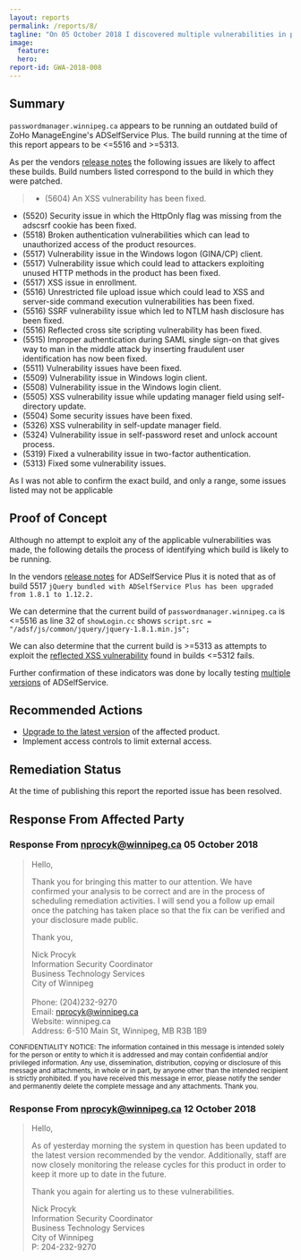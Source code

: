 ```yaml
---
layout: reports
permalink: /reports/8/
tagline: "On 05 October 2018 I discovered multiple vulnerabilities in passwordmanager.winnipeg.ca"
image:
  feature:
  hero:
report-id: GWA-2018-008
---
```


## Summary

`passwordmanager.winnipeg.ca` appears to be running an outdated build of ZoHo ManageEngine's ADSelfService Plus. The build running at the time of this report appears to be <=5516 and >=5313.

As per the vendors [release notes](https://www.manageengine.com/products/self-service-password/release-notes.html) the following issues are likely to affect these builds. Build numbers listed correspond to the build in which they were patched.

>- (5604) An XSS vulnerability has been fixed.
- (5520) Security issue in which the HttpOnly flag was missing from the adscsrf cookie has been fixed.
- (5518) Broken authentication vulnerabilities which can lead to unauthorized access of the product resources.
- (5517) Vulnerability issue in the Windows logon (GINA/CP) client.
- (5517) Vulnerability issue which could lead to attackers exploiting unused HTTP methods in the product has been fixed.
- (5517) XSS issue in enrollment.
- (5516) Unrestricted file upload issue which could lead to XSS and server-side command execution vulnerabilities has been fixed.
- (5516) SSRF vulnerability issue which led to NTLM hash disclosure has been fixed.
- (5516) Reflected cross site scripting vulnerability has been fixed.
- (5515) Improper authentication during SAML single sign-on that gives way to man in the middle attack by inserting fraudulent user identification has now been fixed.
- (5511) Vulnerability issues have been fixed.
- (5509) Vulnerability issue in Windows login client.
- (5508) Vulnerability issue in the Windows login client.
- (5505) XSS vulnerability issue while updating manager field using self-directory update.
- (5504) Some security issues have been fixed.
- (5326) XSS vulnerability in self-update manager field.
- (5324) Vulnerability issue in self-password reset and unlock account process.
- (5319) Fixed a vulnerability issue in two-factor authentication.
- (5313) Fixed some vulnerability issues.

As I was not able to confirm the exact build, and only a range, some issues listed may not be applicable

## Proof of Concept
Although no attempt to exploit any of the applicable vulnerabilities was made, the following details the process of identifying which build is likely to be running.

In the vendors [release notes](https://www.manageengine.com/products/self-service-password/release-notes.html) for ADSelfService Plus it is noted that as of build 5517 `jQuery bundled with ADSelfService Plus has been upgraded from 1.8.1 to 1.12.2.`

We can determine that the current build of `passwordmanager.winnipeg.ca` is <=5516 as line 32 of `showLogin.cc` shows `script.src = "/adsf/js/common/jquery/jquery-1.8.1.min.js";`

We can also determine that the current build is >=5313 as attempts to exploit the [reflected XSS vulnerability](https://dl.packetstormsecurity.net/1606-exploits/messp-xss.txt) found in builds <=5312 fails.

Further confirmation of these indicators was done by locally testing [multiple versions](http://archives.manageengine.com/self-service-password/) of ADSelfService.

## Recommended Actions

 - [Upgrade to the latest version](https://www.manageengine.com/products/self-service-password/service-pack.html) of the affected product.
 - Implement access controls to limit external access.

## Remediation Status

At the time of publishing this report the reported issue has been resolved.

## Response From Affected Party

### Response From nprocyk@winnipeg.ca 05 October 2018
>Hello,
>
>Thank you for bringing this matter to our attention. We have confirmed your analysis to be correct and are in the process of scheduling remediation activities.  I will send you a follow up email once the patching has taken place so that the fix can be verified and your disclosure made public.
>
>Thank you,
>
>Nick Procyk <br>
>Information Security Coordinator <br>
Business Technology Services <br>
City of Winnipeg <br><br>
Phone: (204)232-9270 <br>
Email: nprocyk@winnipeg.ca <br>
Website: winnipeg.ca <br>
Address: 6-510 Main St, Winnipeg, MB R3B 1B9 <br>
>
<small>CONFIDENTIALITY NOTICE: The information contained in this message is intended solely for the person or entity to which it is addressed and may contain confidential and/or privileged information. Any use, dissemination, distribution, copying or disclosure of this message and attachments, in whole or in part, by anyone other than the intended recipient is strictly prohibited. If you have received this message in error, please notify the sender and permanently delete the complete message and any attachments. Thank you.</small>

### Response From nprocyk@winnipeg.ca 12 October 2018
>Hello,
>
>As of yesterday morning the system in question has been updated to the latest version recommended by the vendor.  Additionally, staff are now closely monitoring the release cycles for this product in order to keep it more up to date in the future.
>
>Thank you again for alerting us to these vulnerabilities.
>
>Nick Procyk <br>
Information Security Coordinator <br>
Business Technology Services <br>
City of Winnipeg <br>
P: 204-232-9270
